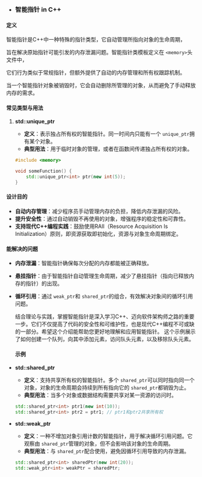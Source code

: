 - ### 智能指针 in C++

#### 定义

  智能指针是C++中一种特殊的指针类型，它自动管理所指向对象的生命周期，

旨在解决原始指针可能引发的内存泄漏问题。智能指针类模板定义在 `<memory>`头文件中，

它们行为类似于常规指针，但额外提供了自动的内存管理和所有权跟踪机制。

当一个智能指针对象被销毁时，它会自动删除所管理的对象，从而避免了手动释放内存的需求。

#### 常见类型与用法

1. **std::unique_ptr**

   - **定义**：表示独占所有权的智能指针。同一时间内只能有一个 `unique_ptr`拥有某个对象。
   - **典型用法**：用于临时对象的管理，或者在函数间传递独占所有权的对象。

   ```cpp
   #include <memory>

   void someFunction() {
       std::unique_ptr<int> ptr(new int(5));
   }
   ```

#### 设计目的

- **自动内存管理**：减少程序员手动管理内存的负担，降低内存泄漏的风险。
- **提升安全性**：通过自动销毁不再使用的对象，增强程序的稳定性和可靠性。
- **支持现代C++编程实践**：鼓励使用RAII（Resource Acquisition Is Initialization）原则，即资源获取即初始化，资源与对象生命周期绑定。

#### 能解决的问题

- **内存泄漏**：智能指针确保每次分配的内存都能被正确释放。

- **悬挂指针**：由于智能指针自动管理生命周期，减少了悬挂指针（指向已释放内存的指针）的出现。

- **循环引用**：通过 `weak_ptr`和 `shared_ptr`的组合，有效解决对象间的循环引用问题。

  结合理论与实践，掌握智能指针是深入学习C++、迈向软件架构师之路的重要一步。它们不仅提高了代码的安全性和可维护性，也是现代C++编程不可或缺的一部分。希望这个介绍能帮助您更好地理解和应用智能指针。  这个示例展示了如何创建一个队列，向其中添加元素，访问队头元素，以及移除队头元素。
  
  #### 示例







- **std::shared_ptr**

  - **定义**：支持共享所有权的智能指针。多个 `shared_ptr`可以同时指向同一个对象，对象的生命周期会持续到所有指向它的 `shared_ptr`都销毁为止。
  - **典型用法**：当多个对象或数据结构需要共享对某一资源的访问时。

  ```cpp
  std::shared_ptr<int> ptr1(new int(10));
  std::shared_ptr<int> ptr2 = ptr1; // ptr1和ptr2共享所有权
  ```

- **std::weak_ptr**

  - **定义**：一种不增加对象引用计数的智能指针，用于解决循环引用问题。它观察由 `shared_ptr`管理的对象，但不会影响该对象的生命周期。
  - **典型用法**：与 `shared_ptr`配合使用，避免因循环引用导致的内存泄漏。

  ```cpp
  std::shared_ptr<int> sharedPtr(new int(20));
  std::weak_ptr<int> weakPtr = sharedPtr;
  ```

#### 